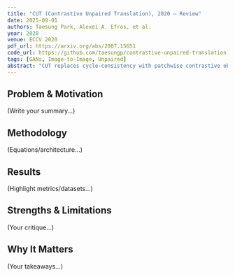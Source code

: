 ```yaml
---
title: "CUT (Contrastive Unpaired Translation), 2020 — Review"
date: 2025-09-01
authors: Taesung Park, Alexei A. Efros, et al.
year: 2020
venue: ECCV 2020
pdf_url: https://arxiv.org/abs/2007.15651
code_url: https://github.com/taesungp/contrastive-unpaired-translation
tags: [GANs, Image-to-Image, Unpaired]
abstract: "CUT replaces cycle-consistency with patchwise contrastive objectives..."
---
```


## Problem & Motivation
(Write your summary…)

## Methodology
(Equations/architecture…)

## Results
(Highlight metrics/datasets…)

## Strengths & Limitations
(Your critique…)

## Why It Matters
(Your takeaways…)
